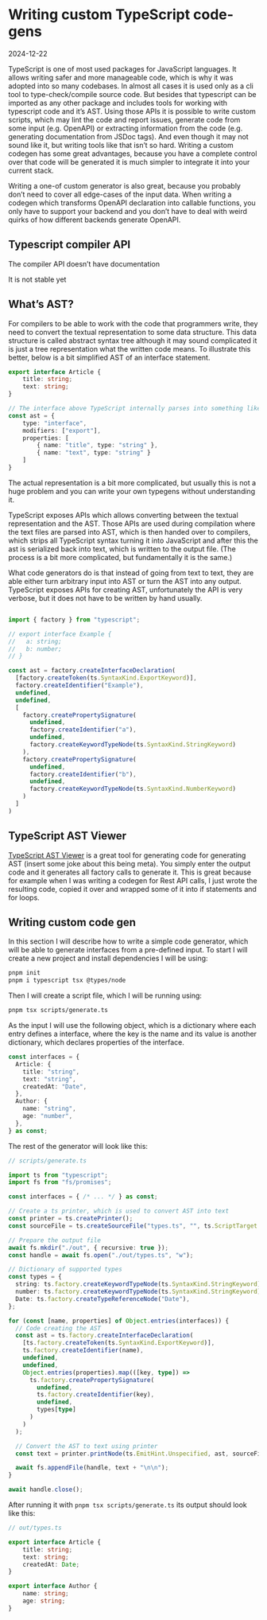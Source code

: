 # Writing custom TypeScript code-gens

<time>2024-12-22</time>

TypeScript is one of most used packages for JavaScript languages. It allows writing safer and more manageable code, which is why it was adopted into so many codebases. In almost all cases it is used only as a cli tool to type-check/compile source code. But besides that typescript can be imported as any other package and includes tools for working with typescript code and it’s AST. Using those APIs it is possible to write custom scripts, which may lint the code and report issues, generate code from some input (e.g. OpenAPI) or extracting information from the code (e.g. generating documentation from JSDoc tags). And even though it may not sound like it, but writing tools like that isn’t so hard. Writing a custom codegen has some great advantages, because you have a complete control over that code will be generated it is much simpler to integrate it into your current stack. 

Writing a one-of custom generator is also great, because you probably don’t need to cover all edge-cases of the input data. When writing a codegen which transforms OpenAPI declaration into callable functions, you only have to support your backend and you don’t have to deal with weird quirks of how different backends generate OpenAPI.

## Typescript compiler API

The compiler API doesn’t have documentation

It is not stable yet

## What’s AST?

For compilers to be able to work with the code that programmers write, they need to convert the textual representation to some data structure. This data structure is called abstract syntax tree although it may sound complicated it is just a tree representation what the written code means. To illustrate this better, below is a bit simplified AST of an interface statement.

```ts
export interface Article {
	title: string;
	text: string;
}

// The interface above TypeScript internally parses into something like this
const ast = {
	type: "interface",
	modifiers: ["export"],
	properties: [
		{ name: "title", type: "string" },
		{ name: "text", type: "string" }
	]
}
```

The actual representation is a bit more complicated, but usually this is not a huge problem and you can write your own typegens without understanding it.

TypeScript exposes APIs which allows converting between the textual representation and the AST. Those APIs are used during compilation where the text files are parsed into AST, which is then handed over to compilers, which strips all TypeScript syntax turning it into JavaScript and after this the ast is serialized back into text, which is written to the output file. (The process is a bit more complicated, but fundamentally it is the same.) 

What code generators do is that instead of going from text to text, they are able either turn arbitrary input into AST or turn the AST into any output. TypeScript exposes APIs for creating AST, unfortunately the API is very verbose, but it does not have to be written by hand usually.

```ts

import { factory } from "typescript";

// export interface Example {
//   a: string;
//   b: number;
// }

const ast = factory.createInterfaceDeclaration(
  [factory.createToken(ts.SyntaxKind.ExportKeyword)],
  factory.createIdentifier("Example"),
  undefined,
  undefined,
  [
    factory.createPropertySignature(
      undefined,
      factory.createIdentifier("a"),
      undefined,
      factory.createKeywordTypeNode(ts.SyntaxKind.StringKeyword)
    ),
    factory.createPropertySignature(
      undefined,
      factory.createIdentifier("b"),
      undefined,
      factory.createKeywordTypeNode(ts.SyntaxKind.NumberKeyword)
    )
  ]
)

```

## TypeScript AST Viewer

[TypeScript AST Viewer](https://ts-ast-viewer.com) is a great tool for generating code for generating AST (insert some joke about this being meta). You simply enter the output code and it generates all factory calls to generate it. This is great because for example when I was writing a codegen for Rest API calls, I just wrote the resulting code, copied it over and wrapped some of it into if statements and for loops.

## Writing custom code gen

In this section I will describe how to write a simple code generator, which will be able to generate interfaces from a pre-defined input. To start I will create a new project and install dependencies I will be using:

```bash
pnpm init
pnpm i typescript tsx @types/node
```

Then I will create a script file, which I will be running using:

```bash
pnpm tsx scripts/generate.ts
```

As the input I will use the following object, which is a dictionary where each entry defines a interface, where the key is the name and its value is another dictionary, which declares properties of the interface.

```ts
const interfaces = {
  Article: {
    title: "string",
    text: "string",
    createdAt: "Date",
  },
  Author: {
    name: "string",
    age: "number",
  },
} as const;
```

The rest of the generator will look like this:

```ts
// scripts/generate.ts

import ts from "typescript";
import fs from "fs/promises";

const interfaces = { /* ... */ } as const;

// Create a ts printer, which is used to convert AST into text
const printer = ts.createPrinter();
const sourceFile = ts.createSourceFile("types.ts", "", ts.ScriptTarget.ESNext);

// Prepare the output file
await fs.mkdir("./out", { recursive: true });
const handle = await fs.open("./out/types.ts", "w");

// Dictionary of supported types
const types = {
  string: ts.factory.createKeywordTypeNode(ts.SyntaxKind.StringKeyword),
  number: ts.factory.createKeywordTypeNode(ts.SyntaxKind.StringKeyword),
  Date: ts.factory.createTypeReferenceNode("Date"),
};

for (const [name, properties] of Object.entries(interfaces)) {
  // Code creating the AST
  const ast = ts.factory.createInterfaceDeclaration(
    [ts.factory.createToken(ts.SyntaxKind.ExportKeyword)],
    ts.factory.createIdentifier(name),
    undefined,
    undefined,
    Object.entries(properties).map(([key, type]) =>
      ts.factory.createPropertySignature(
        undefined,
        ts.factory.createIdentifier(key),
        undefined,
        types[type]
      )
    )
  );

  // Convert the AST to text using printer
  const text = printer.printNode(ts.EmitHint.Unspecified, ast, sourceFile);

  await fs.appendFile(handle, text + "\n\n");
}

await handle.close();
```

After running it with `pnpm tsx scripts/generate.ts` its output should look like this:

```ts
// out/types.ts

export interface Article {
    title: string;
    text: string;
    createdAt: Date;
}

export interface Author {
    name: string;
    age: string;
}

```
